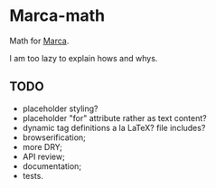# Marca-math

Math for [Marca](https://github.com/sdangelo/marca).

I am too lazy to explain hows and whys.

## TODO

* placeholder styling?
* placeholder "for" attribute rather as text content?
* dynamic tag definitions a la LaTeX? file includes?
* browserification;
* more DRY;
* API review;
* documentation;
* tests.
